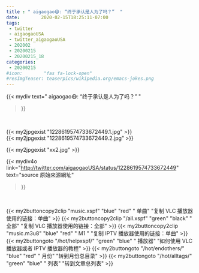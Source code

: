 ```yaml
---
title : " aigaogao😷: “终于承认是人为了吗？”  "
date:        2020-02-15T18:25:11-07:00
tags:
 - twitter
 - aigaogaoUSA
 - twitter_aigaogaoUSA
 - 202002
 - 20200215
 - 20200215_18
categories:
 - 20200215
#icon:        "fas fa-lock-open"
#resImgTeaser: teaserpics/wikipedia.org/emacs-jokes.png
---
```


{{< mydiv text=" aigaogao😷: “终于承认是人为了吗？”  "
>}}
<br>


 {{< my2jpgexist "1228619574733672449.1.jpg" >}}<br>  {{< my2jpgexist "1228619574733672449.2.jpg" >}}<br> 

{{< my2jpgexist "xx2.jpg" >}}<br>


{{< mydiv4o link="http://twitter.com/aigaogaoUSA/status/1228619574733672449"
text="source 原始來源網址"
>}}


<br>



{{< my2buttoncopy2clip "music.xspf"        "blue"   "red"    " 单曲"  "复制 VLC 播放器使用的链接：单曲" >}} {{< my2buttoncopy2clip "/all.xspf"         "green"  "black"  " 全部"  "复制 VLC 播放器使用的链接：全部" >}} {{< my2buttoncopy2clip "music.m3u8"        "blue"   "red"    " M1 "    "复制 IPTV 播放器使用的链接：单曲" >}} {{< my2buttongoto      "/hot/helpxspf/"    "green"  "blue"   " 播放器" "如何使用 VLC 播放器或者 IPTV 播放器的教程" >}} {{< my2buttongoto      "/hot/endothers/"   "blue"   "red"    " 月份"   "转到月份总目录" >}} {{< my2buttongoto      "/hot/alltags/"     "green"  "blue"   " 列表"   "转到文章总列表" >}} 
